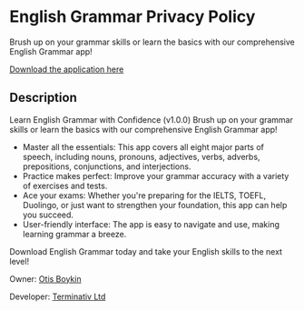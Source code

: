 # English Grammar Privacy Policy
Brush up on your grammar skills or learn the basics with our comprehensive English Grammar app!

[Download the application here](https://play.google.com/store/apps/details?id=org.otisboykin.english_grammar)

## Description
Learn English Grammar with Confidence (v1.0.0)
Brush up on your grammar skills or learn the basics with our comprehensive English Grammar app!

- Master all the essentials: This app covers all eight major parts of speech, including nouns, pronouns, adjectives, verbs, adverbs, prepositions, conjunctions, and interjections.
- Practice makes perfect: Improve your grammar accuracy with a variety of exercises and tests.
- Ace your exams: Whether you're preparing for the IELTS, TOEFL, Duolingo, or just want to strengthen your foundation, this app can help you succeed.
- User-friendly interface: The app is easy to navigate and use, making learning grammar a breeze.

  
Download English Grammar today and take your English skills to the next level!


Owner: [Otis Boykin](https://otisboykin.org)  

Developer: [Terminativ Ltd](https://termintiv.com)
